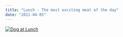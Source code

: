 ```yaml
---
title: "Lunch - The most exciting meal of the day"
date: "2011-04-05"
---
```


[![](http://nickfoden.files.wordpress.com/2011/04/dog-with-scarf-and-sandwich.jpg "Dog at Lunch")](http://nickfoden.files.wordpress.com/2011/04/dog-with-scarf-and-sandwich.jpg)
